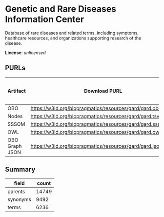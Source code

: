 # Genetic and Rare Diseases Information Center

Database of rare diseases and related terms, including symptoms, healthcare resources, and organizations supporting research of the disease.

**License**: _unlicensed_

## PURLs

| Artifact       | Download PURL                                                | Latest Versioned Download PURL   |
|----------------|--------------------------------------------------------------|----------------------------------|
| OBO            | https://w3id.org/biopragmatics/resources/gard/gard.obo       |                                  |
| Nodes          | https://w3id.org/biopragmatics/resources/gard/gard.tsv       |                                  |
| SSSOM          | https://w3id.org/biopragmatics/resources/gard/gard.sssom.tsv |                                  |
| OWL            | https://w3id.org/biopragmatics/resources/gard/gard.owl       |                                  |
| OBO Graph JSON | https://w3id.org/biopragmatics/resources/gard/gard.json      |                                  |

## Summary

| field    |   count |
|----------|---------|
| parents  |   14749 |
| synonyms |    9492 |
| terms    |    6236 |
